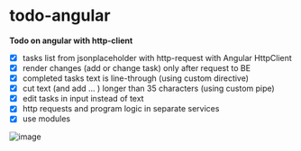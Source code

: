 # todo-angular
**Todo on angular with http-client**

- [x] tasks list from jsonplaceholder with http-request with Angular HttpClient
- [x] render changes (add or change task) only after request to BE
- [x] completed tasks text is line-through (using custom directive)
- [x] cut text (and add ... ) longer than 35 characters (using custom pipe)
- [x] edit tasks in input instead of text
- [x] http requests and program logic in separate services
- [x] use modules

![image](https://user-images.githubusercontent.com/100787422/156409219-b46e5426-a4be-4770-a58d-633b0a302a8c.png)
